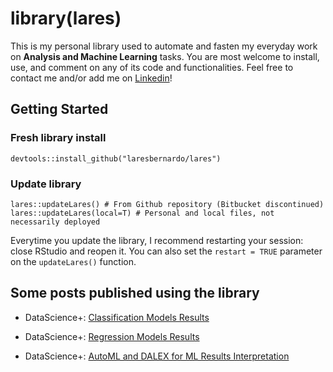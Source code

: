 # library(lares)

This is my personal library used to automate and fasten my everyday work on **Analysis and Machine Learning** tasks. You are most welcome to install, use, and comment on any of its code and functionalities. Feel free to contact me and/or add me on [Linkedin](https://www.linkedin.com/in/laresbernardo/)!

## Getting Started

### Fresh library install
```devtools::install_github("laresbernardo/lares")```

### Update library
```
lares::updateLares() # From Github repository (Bitbucket discontinued)
lares::updateLares(local=T) # Personal and local files, not necessarily deployed
```
Everytime you update the library, I recommend restarting your session: close RStudio and reopen it. You can also set the ```restart = TRUE``` parameter on the ```updateLares()``` function.

## Some posts published using the library
- DataScience+: [Classification Models Results](https://datascienceplus.com/machine-learning-results-one-plot-to-rule-them-all)

- DataScience+: [Regression Models Results](https://datascienceplus.com/machine-learning-results-in-r-one-plot-to-rule-them-all-part-2-regression-models)

- DataScience+: [AutoML and DALEX for ML Results Interpretation](https://datascienceplus.com/understanding-titanic-dataset-with-h2os-automl-dalex-and-lares-library/)
